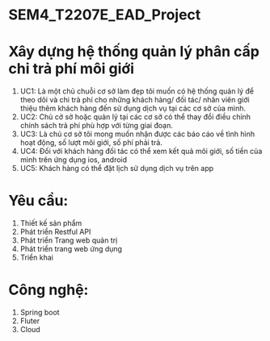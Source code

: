 # SEM4_T2207E_EAD_Project
# Xây dựng hệ thống quản lý phân cấp chi trả phí môi giới 
  1. UC1: Là một chủ chuỗi cơ sở làm đẹp tôi muốn có hệ thống quản lý để theo dõi và chi trả phí cho những khách hàng/
          đối tác/ nhân viên giới thiệu thêm khách hàng đến sử dụng dịch vụ tại các cơ sở của mình.
  3. UC2: Chủ cở sở hoặc quản lý tại các cơ sở có thể thay đổi điều chỉnh chính sách trả phí phù hợp với từng giai đoạn.
  4. UC3: Là chủ cơ sở tôi mong muốn nhận được các báo cáo về tình hình hoạt động, số lượt môi giới, số phí phải trả.
  5. UC4: Đối với khách hàng đối tác có thể xem kết quả môi giới, số tiền của mình trên ứng dụng ios, android
  6. UC5: Khách hàng có thể đặt lịch sử dụng dịch vụ trên app
# Yêu cầu:
  1. Thiết kế sản phẩm
  2. Phát triển Restful API
  3. Phát triển Trang web quản trị
  4. Phát triển trang web ứng dụng
  5. Triển khai
# Công nghệ:
  1. Spring boot
  2. Fluter
  3. Cloud
